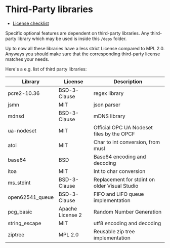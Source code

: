 # Third-Party libraries

 - [License checklist](https://www.osadl.org/Access-to-raw-data.oss-compliance-raw-data-access.0.html)
 
Specific optional features are dependent on third-party libraries. 
Any third-party library which may be used is inside this `/deps` folder.

Up to now all these libraries have a less strict License compared to MPL 2.0.
Anyways you should make sure that the corresponding third-party license matches your needs.

Here's a e.g. list of third party libraries:

| Library         | License          | Description                                   |
|-----------------|------------------|-----------------------------------------------|
| pcre2-10.36     | BSD-3-Clause     | regex library                                 |
| jsmn            | MIT              | json parser                                   |
| mdnsd           | BSD-3-Clause     | mDNS library                                  |
| ua-nodeset      | MIT              | Official OPC UA Nodeset files by the OPCF     |
| atoi            | MIT              | Char to int conversion, from musl             |
| base64          | BSD              | Base64 encoding and decoding                  |
| itoa            | MIT              | Int to char conversion                        |
| ms_stdint       | BSD-3-Clause     | Replacement for stdint on older Visual Studio |
| open62541_queue | BSD-3-Clause     | FIFO and LIFO queue implementation            |
| pcg_basic       | Apache License 2 | Random Number Generation                      |
| string_escape   | MIT              | utf8 encoding and decoding                    |
| ziptree         | MPL 2.0          | Reusable zip tree implementation              |
